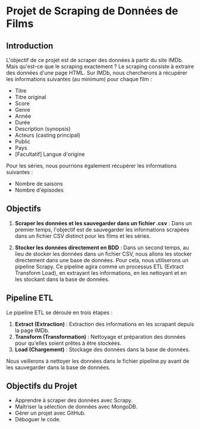 # Projet de Scraping de Données de Films

## Introduction

L'objectif de ce projet est de scraper des données à partir du site IMDb. Mais qu'est-ce que le scraping exactement ? Le scraping consiste à extraire des données d'une page HTML. Sur IMDb, nous chercherons à récupérer les informations suivantes (au minimum) pour chaque film :

- Titre
- Titre original
- Score
- Genre
- Année
- Durée
- Description (synopsis)
- Acteurs (casting principal)
- Public
- Pays
- [Facultatif] Langue d'origine

Pour les séries, nous pourrions également récupérer les informations suivantes :

- Nombre de saisons
- Nombre d'épisodes

## Objectifs

1. **Scraper les données et les sauvegarder dans un fichier .csv** : Dans un premier temps, l'objectif est de sauvegarder les informations scrapées dans un fichier CSV distinct pour les films et les séries.

2. **Stocker les données directement en BDD** : Dans un second temps, au lieu de stocker les données dans un fichier CSV, nous allons les stocker directement dans une base de données. Pour cela, nous utiliserons un pipeline Scrapy. Ce pipeline agira comme un processus ETL (Extract Transform Load), en extrayant les informations, en les nettoyant et en les stockant dans la base de données.

## Pipeline ETL

Le pipeline ETL se déroule en trois étapes :

1. **Extract (Extraction)** : Extraction des informations en les scrapant depuis la page IMDb.
2. **Transform (Transformation)** : Nettoyage et préparation des données pour qu'elles soient prêtes à être stockées.
3. **Load (Chargement)** : Stockage des données dans la base de données.

Nous veillerons à nettoyer les données dans le fichier pipeline.py avant de les sauvegarder dans la base de données.

## Objectifs du Projet

- Apprendre à scraper des données avec Scrapy.
- Maîtriser la sélection de données avec MongoDB.
- Gérer un projet avec GitHub.
- Déboguer le code.
